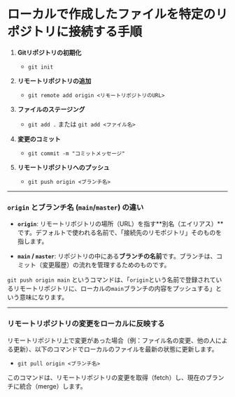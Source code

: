 # ローカルで作成したファイルを特定のリポジトリに接続する手順

1. **Gitリポジトリの初期化**
   - `git init`

2. **リモートリポジトリの追加**
   - `git remote add origin <リモートリポジトリのURL>`

3. **ファイルのステージング**
   - `git add .` または `git add <ファイル名>`

4. **変更のコミット**
   - `git commit -m "コミットメッセージ"`

5. **リモートリポジトリへのプッシュ**
   - `git push origin <ブランチ名>`

---

### `origin` とブランチ名 (`main`/`master`) の違い

- **`origin`**: リモートリポジトリの場所（URL）を指す**別名（エイリアス）**です。デフォルトで使われる名前で、「接続先のリモポジトリ」そのものを指します。

- **`main` / `master`**: リポジトリの中にある**ブランチの名前**です。ブランチは、コミット（変更履歴）の流れを管理するためのものです。

`git push origin main` というコマンドは、「`origin`という名前で登録されているリモートリポジトリに、ローカルの`main`ブランチの内容をプッシュする」という意味になります。

---

### リモートリポジトリの変更をローカルに反映する

リモートリポジトリ上で変更があった場合（例：ファイル名の変更、他の人による更新）、以下のコマンドでローカルのファイルを最新の状態に更新します。

- `git pull origin <ブランチ名>`

このコマンドは、リモートリポジトリの変更を取得（fetch）し、現在のブランチに統合（merge）します。